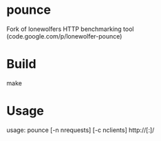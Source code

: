 pounce
======

Fork of lonewolfers HTTP benchmarking tool (code.google.com/p/lonewolfer-pounce)

# Build
make

# Usage
usage: pounce [-n nrequests] [-c nclients] http://<ip>[:<port>]/<path>
